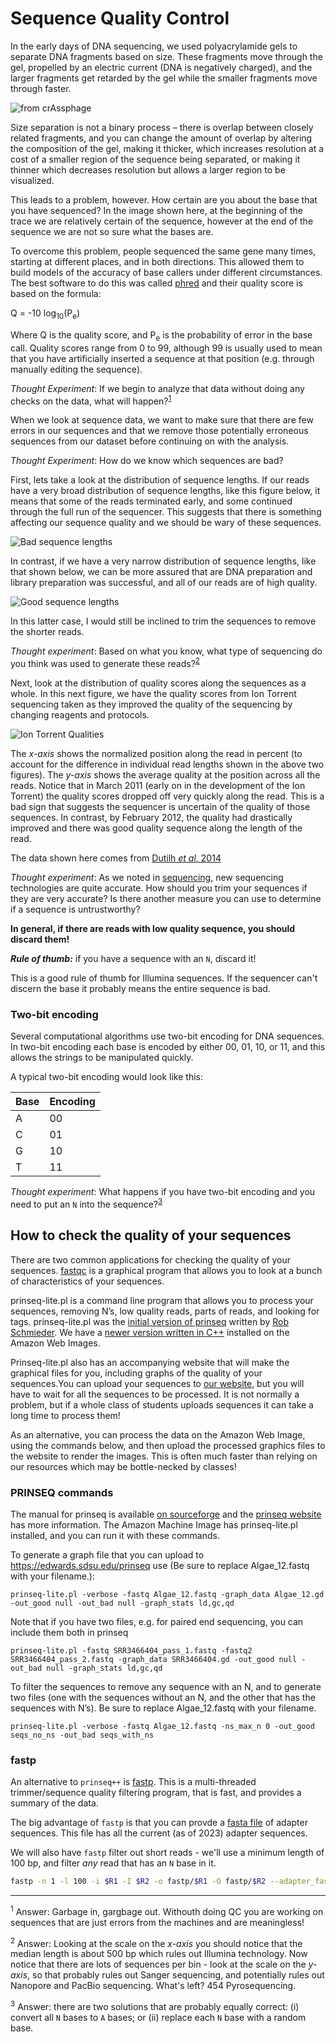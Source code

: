 # Sequence Quality Control

In the early days of DNA sequencing, we used polyacrylamide gels to separate DNA fragments based on size. These fragments move through the gel, propelled by an electric current (DNA is negatively charged), and the larger fragments get retarded by the gel while the smaller fragments move through faster.

![from crAssphage](../Sequencing/images/SangerCrassphage.png  "A Sanger sequence trace")

Size separation is not a binary process – there is overlap between closely related fragments, and you can change the amount of overlap by altering the composition of the gel, making it thicker, which increases resolution at a cost of a smaller region of the sequence being separated, or making it thinner which decreases resolution but allows a larger region to be visualized.

This leads to a problem, however. How certain are you about the base that you have sequenced? In the image shown here, at the beginning of the trace we are relatively certain of the sequence, however at the end of the sequence we are not so sure what the bases are.

To overcome this problem, people sequenced the same gene many times, starting at different places, and in both directions. This allowed them to build models of the accuracy of base callers under different circumstances. The best software to do this was called [phred](http://www.phrap.org/phred) and their  quality score is based on the formula:

Q = -10 log<sub>10</sub>(P<sub>e</sub>)

Where Q is the quality score, and P<sub>e</sub> is the probability of error in the base call. Quality scores range from 0 to 99, although 99 is usually used to mean that you have artificially inserted a sequence at that position (e.g. through manually editing the sequence). 



*Thought Experiment*: If we begin to analyze that data without doing any checks on the data, what will happen?<sup>[1](#footnote1)</sup>

When we look at sequence data, we want to make sure that there are few errors in our sequences and that we remove those potentially erroneous sequences from our dataset before continuing on with the analysis.

*Thought Experiment*: How do we know which sequences are bad?

First, lets take a look at the distribution of sequence lengths. If our reads have a very broad distribution of sequence lengths, like this figure below, it means that some of the reads terminated early, and some continued through the full run of the sequencer. This suggests that there is something affecting our sequence quality and we should be wary of these sequences.

![Bad sequence lengths](images/BadLength.png  "A bad distribution of sequence lengths")

In contrast, if we have a very narrow distribution of sequence lengths, like that shown below, we can be more assured that are DNA preparation and library preparation was successful, and all of our reads are of high quality. 

![Good sequence lengths](images/GoodLength.png  "A good distribution of sequence lengths")

In this latter case, I would still be inclined to trim the sequences to remove the shorter reads.

*Thought experiment*: Based on what you know, what type of sequencing do you think was used to generate these reads?<sup>[2](#footnote2)</sup>

Next, look at the distribution of quality scores along the sequences as a whole. In this next figure, we have the quality scores from Ion Torrent sequencing taken as they improved the quality of the sequencing by changing reagents and protocols.

![Ion Torrent Qualities](images/IonTorrentQual.gif "Ion Torrent Quality Scores over time")

The *x-axis* shows the normalized position along the read in percent (to account for the difference in individual read lengths shown in the above two figures). The *y-axis* shows the average quality at the position across all the reads. Notice that in March 2011 (early on in the development of the Ion Torrent) the quality scores dropped off very quickly along the read. This is a bad sign that suggests the sequencer is uncertain of the quality of those sequences. In contrast, by February 2012, the quality had drastically improved and there was good quality sequence along the length of the read.

The data shown here comes from [Dutilh *et al*, 2014](https://www.ncbi.nlm.nih.gov/pubmed/25096633)

*Thought experiment*: As we noted in [sequencing](../Sequencing/README.md#errors-in-dna-sequencing), new sequencing technologies are quite accurate. How should you trim your sequences if they are very accurate? Is there another measure you can use to determine if a sequence is untrustworthy? 


**In general, if there are reads with low quality sequence, you should discard them!**

***Rule of thumb:*** if you have a sequence with an `N`, discard it!

This is a good rule of thumb for Illumina sequences. If the sequencer can't discern the base it probably means the entire sequence is bad.

### Two-bit encoding

Several computational algorithms use two-bit encoding for DNA sequences. In two-bit encoding each base is encoded by either 00, 01, 10, or 11, and this allows the strings to be manipulated quickly.

A typical two-bit encoding would look like this:

Base | Encoding
--- | ---
A | 00
C | 01 
G | 10
T | 11

*Thought experiment*: What happens if you have two-bit encoding and you need to put an `N` into the sequence?<sup>[3](#footnote3)</sup>

## How to check the quality of your sequences

There are two common applications for checking the quality of your sequences. [fastqc](https://www.bioinformatics.babraham.ac.uk/projects/fastqc/) is a graphical program that allows you to look at a bunch of characteristics of your sequences. 

prinseq-lite.pl is a  command line program that allows you to process your sequences, removing N’s, low quality reads, parts of reads, and looking for tags. prinseq-lite.pl was the [initial version of prinseq](http://prinseq.sourceforge.net/) written by [Rob Schmieder](https://www.ncbi.nlm.nih.gov/pubmed/?term=21278185). We have a [newer version written in C++](https://github.com/Adrian-Cantu/PRINSEQ-plus-plus) installed on the Amazon Web Images. 

Prinseq-lite.pl also has an accompanying website that will make the graphical files for you, including graphs of the quality of your sequences.You can upload your sequences to [our website](https://edwards.sdsu.edu/prinseq/), but you will have to wait for all the sequences to be processed. It is not normally a problem, but if a whole class of students uploads sequences it can take a long time to process them! 

As an alternative, you can process the data on the Amazon Web Image, using the commands below, and then upload the processed graphics files to the website to render the images. This is often much faster than relying on our resources which may be bottle-necked by classes!

### PRINSEQ commands

The manual for prinseq is available [on sourceforge](http://prinseq.sourceforge.net/) and the [prinseq website](https://edwards.sdsu.edu/prinseq/) has more information. The Amazon Machine Image has prinseq-lite.pl installed, and you can run it with these commands.

To generate a graph file that you can upload to https://edwards.sdsu.edu/prinseq use (Be sure to replace Algae_12.fastq with your filename.):

```
prinseq-lite.pl -verbose -fastq Algae_12.fastq -graph_data Algae_12.gd -out_good null -out_bad null -graph_stats ld,gc,qd
```

Note that if you have two files, e.g. for paired end sequencing, you can include them both in prinseq

```
prinseq-lite.pl -fastq SRR3466404_pass_1.fastq -fastq2 SRR3466404_pass_2.fastq -graph_data SRR3466404.gd -out_good null -out_bad null -graph_stats ld,gc,qd
```

To filter the sequences to remove any sequence with an N, and to generate two files (one with the sequences without an N, and the other that has the sequences with N’s). Be sure to replace Algae_12.fastq with your filename.

```
prinseq-lite.pl -verbose -fastq Algae_12.fastq -ns_max_n 0 -out_good seqs_no_ns -out_bad seqs_with_ns
```

### fastp

An alternative to `prinseq++` is [fastp](https://github.com/OpenGene/fastp). This is a multi-threaded trimmer/sequence quality filtering program, that is fast, and provides a summary of the data. 

The big advantage of `fastp` is that you can provde a [fasta file](IlluminaAdapters.fa) of adapter sequences. This file has all the current (as of 2023) adapter sequences.

We will also have `fastp` filter out short reads - we'll use a minimum length of 100 bp, and filter _any_ read that has an `N` base in it.

```bash
fastp -n 1 -l 100 -i $R1 -I $R2 -o fastp/$R1 -O fastp/$R2 --adapter_fasta IlluminaAdapters.fa
```




***

<sup><a name="footnote1">1</a></sup> Answer: Garbage in, gargbage out. Withouth doing QC you are working on sequences that are just errors from the machines and are meaningless!

<sup><a name="footnote2">2</a></sup> Answer: Looking at the scale on the *x-axis* you should notice that the median length is about 500 bp which rules out Illumina technology. Now notice that there are lots of sequences per bin - look at the scale on the *y-axis*, so that probably rules out Sanger sequencing, and potentially rules out Nanopore and PacBio sequencing. What's left? 454 Pyrosequencing.

<sup><a name="footnote3">3</a></sup> Answer: there are two solutions that are probably equally correct: (i) convert all `N` bases to `A` bases; or (ii) replace each `N` base with a random base.
